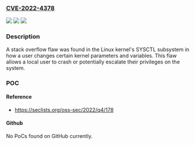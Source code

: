 ### [CVE-2022-4378](https://cve.mitre.org/cgi-bin/cvename.cgi?name=CVE-2022-4378)
![](https://img.shields.io/static/v1?label=Product&message=kernel&color=blue)
![](https://img.shields.io/static/v1?label=Version&message=n%2Fa&color=blue)
![](https://img.shields.io/static/v1?label=Vulnerability&message=CWE-131-%3ECWE-120&color=brighgreen)

### Description

A stack overflow flaw was found in the Linux kernel's SYSCTL subsystem in how a user changes certain kernel parameters and variables. This flaw allows a local user to crash or potentially escalate their privileges on the system.

### POC

#### Reference
- https://seclists.org/oss-sec/2022/q4/178

#### Github
No PoCs found on GitHub currently.


